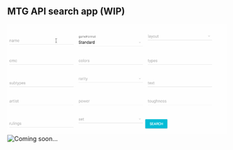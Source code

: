 ## MTG API search app (WIP)

![App Sample](/doc/mtg-sandbox.gif)
![Coming soon...](/doc/mtg-react-native.gif)
